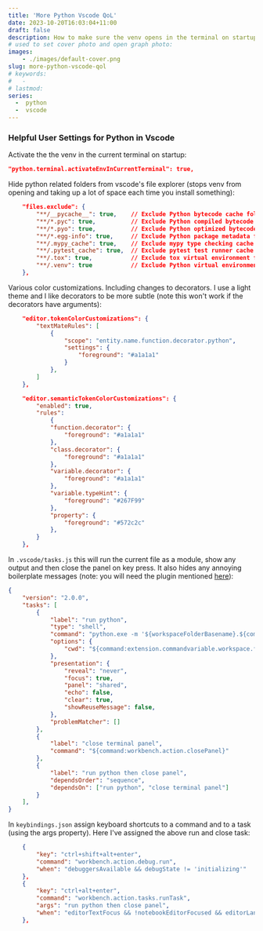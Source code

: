 ```yaml
---
title: 'More Python Vscode QoL'
date: 2023-10-20T16:03:04+11:00
draft: false
description: How to make sure the venv opens in the terminal on startup automatically and other tips
# used to set cover photo and open graph photo:
images: 
    - ./images/default-cover.png
slug: more-python-vscode-qol
# keywords:
#   -  
# lastmod: 
series:
  -  python
  -  vscode
---
```


<!-- <span class="summary">**Summary**: In a sentence... </span> -->

### Helpful User Settings for Python in Vscode  



Activate the the venv in the current terminal on startup:
```json
"python.terminal.activateEnvInCurrentTerminal": true,
```



Hide python related folders from vscode's file explorer (stops venv from opening and taking up a lot of space each time you install something):

```json
    "files.exclude": {
        "**/__pycache__": true,    // Exclude Python bytecode cache folder
        "**/*.pyc": true,          // Exclude Python compiled bytecode files
        "**/*.pyo": true,          // Exclude Python optimized bytecode files
        "**/*.egg-info": true,     // Exclude Python package metadata folders
        "**/.mypy_cache": true,    // Exclude mypy type checking cache folder
        "**/.pytest_cache": true,  // Exclude pytest test runner cache folder
        "**/.tox": true,           // Exclude tox virtual environment folder
        "**/.venv": true           // Exclude Python virtual environment folder
    },
```



Various color customizations. Including changes to decorators. I use a light theme and I like decorators to be more subtle (note this won't work if the decorators have arguments):

```json
    "editor.tokenColorCustomizations": {
        "textMateRules": [
            {
                "scope": "entity.name.function.decorator.python",
                "settings": {
                    "foreground": "#a1a1a1"
                }
            },
        ]
    },

    "editor.semanticTokenColorCustomizations": {
        "enabled": true,
        "rules": 
            {
            "function.decorator": {
                "foreground": "#a1a1a1"
            },
            "class.decorator": {
                "foreground": "#a1a1a1"
            },
            "variable.decorator": {
                "foreground": "#a1a1a1"
            },
            "variable.typeHint": {
                "foreground": "#267F99"
            },
            "property": {
                "foreground": "#572c2c"
            },
        }
    },
```


In `.vscode/tasks.js` this will run the current file as a module, show any output and then close the panel on key press. It also hides any annoying boilerplate messages (note: you will need the plugin mentioned [here](/posts/debugging-python-in-vscode)):

```json
{
    "version": "2.0.0",
    "tasks": [
        {
            "label": "run python",
            "type": "shell",
            "command": "python.exe -m '${workspaceFolderBasename}.${command:extension.commandvariable.file.relativeFileDotsNoExtension}'",
            "options": {
                "cwd": "${command:extension.commandvariable.workspace.folder1Up}"
            },
            "presentation": {
                "reveal": "never",
                "focus": true,
                "panel": "shared",
                "echo": false,
                "clear": true,
                "showReuseMessage": false,
            },
            "problemMatcher": []
        },
        {
            "label": "close terminal panel",
            "command": "${command:workbench.action.closePanel}"
        },
        {
            "label": "run python then close panel",
            "dependsOrder": "sequence",
            "dependsOn": ["run python", "close terminal panel"]
        }
    ],
}
```

In `keybindings.json` assign keyboard shortcuts to a command and to a task (using the args property). Here I've assigned the above run and close task:

```json
    {
        "key": "ctrl+shift+alt+enter",
        "command": "workbench.action.debug.run",
        "when": "debuggersAvailable && debugState != 'initializing'"
    },
    {
        "key": "ctrl+alt+enter",
        "command": "workbench.action.tasks.runTask",
        "args": "run python then close panel",
        "when": "editorTextFocus && !notebookEditorFocused && editorLangId == 'python'"
    },
```









